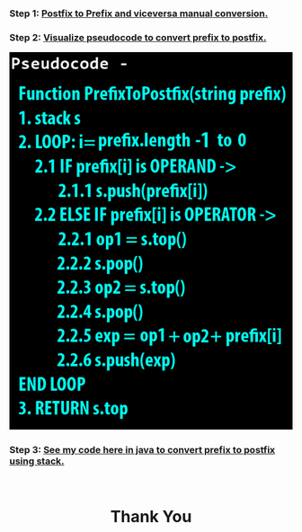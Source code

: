 ### **Step 1:** [Postfix to Prefix and viceversa **manual conversion**.](https://youtu.be/tuRwmc6Jo1U?t=1097)

### **Step 2:** [Visualize pseudocode to convert prefix to postfix.](https://youtu.be/CV7jwxSz8cg)

![](./pseudocode.png)

### **Step 3:** [See my code here in java to convert prefix to postfix using stack.](./PrefixPostfix.java)

<br>
<h1 align="Center">Thank You</h1>
